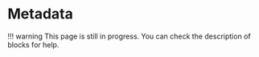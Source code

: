 # Metadata

!!! warning
    This page is still in progress. You can check the description of blocks for help.
